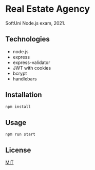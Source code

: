 # Real Estate Agency

SoftUni Node.js exam, 2021.

## Technologies

-   node.js
-   express
-   express-validator
-   JWT with cookies
-   bcrypt
-   handlebars

## Installation

```bash
npm install
```

## Usage

```
npm run start
```

## License

[MIT](https://choosealicense.com/licenses/mit/)
